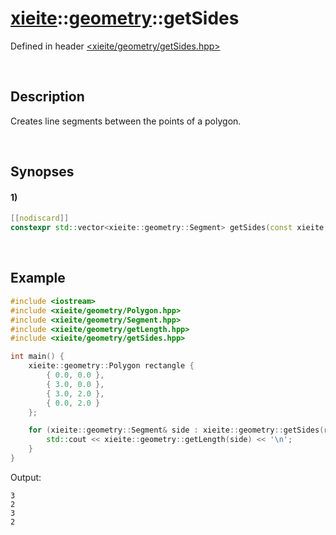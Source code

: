 # [xieite](../xieite.md)\:\:[geometry](../geometry.md)\:\:getSides
Defined in header [<xieite/geometry/getSides.hpp>](../../include/xieite/geometry/getSides.hpp)

&nbsp;

## Description
Creates line segments between the points of a polygon.

&nbsp;

## Synopses
#### 1)
```cpp
[[nodiscard]]
constexpr std::vector<xieite::geometry::Segment> getSides(const xieite::geometry::Polygon& polygon) noexcept;
```

&nbsp;

## Example
```cpp
#include <iostream>
#include <xieite/geometry/Polygon.hpp>
#include <xieite/geometry/Segment.hpp>
#include <xieite/geometry/getLength.hpp>
#include <xieite/geometry/getSides.hpp>

int main() {
    xieite::geometry::Polygon rectangle {
        { 0.0, 0.0 },
        { 3.0, 0.0 },
        { 3.0, 2.0 },
        { 0.0, 2.0 }
    };

    for (xieite::geometry::Segment& side : xieite::geometry::getSides(rectangle)) {
        std::cout << xieite::geometry::getLength(side) << '\n';
    }
}
```
Output:
```
3
2
3
2
```
